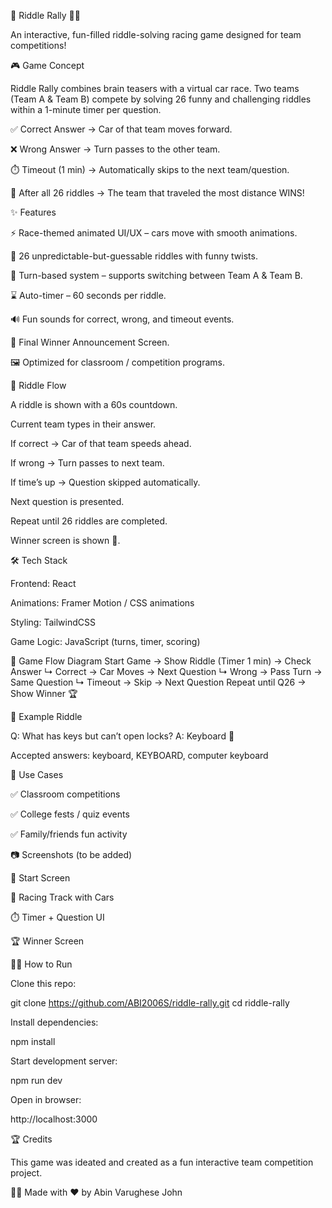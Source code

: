  🏁 Riddle Rally 🚗💨

An interactive, fun-filled riddle-solving racing game designed for team competitions!

🎮 Game Concept

Riddle Rally combines brain teasers with a virtual car race. Two teams (Team A & Team B) compete by solving 26 funny and challenging riddles within a 1-minute timer per question.

✅ Correct Answer → Car of that team moves forward.

❌ Wrong Answer → Turn passes to the other team.

⏱️ Timeout (1 min) → Automatically skips to the next team/question.

🚦 After all 26 riddles → The team that traveled the most distance WINS!

✨ Features

⚡ Race-themed animated UI/UX – cars move with smooth animations.

🤔 26 unpredictable-but-guessable riddles with funny twists.

🔁 Turn-based system – supports switching between Team A & Team B.

⌛ Auto-timer – 60 seconds per riddle.

🔊 Fun sounds for correct, wrong, and timeout events.

🎉 Final Winner Announcement Screen.

🖼️ Optimized for classroom / competition programs.

🧩 Riddle Flow

A riddle is shown with a 60s countdown.

Current team types in their answer.

If correct → Car of that team speeds ahead.

If wrong → Turn passes to next team.

If time’s up → Question skipped automatically.

Next question is presented.

Repeat until 26 riddles are completed.

Winner screen is shown 🚩.

🛠️ Tech Stack

Frontend: React

Animations: Framer Motion / CSS animations

Styling: TailwindCSS

Game Logic: JavaScript (turns, timer, scoring)

🚗 Game Flow Diagram
Start Game → Show Riddle (Timer 1 min) → Check Answer
         ↳ Correct → Car Moves → Next Question
         ↳ Wrong → Pass Turn → Same Question
         ↳ Timeout → Skip → Next Question
Repeat until Q26 → Show Winner 🏆

📖 Example Riddle

Q: What has keys but can’t open locks?
A: Keyboard 🎹

Accepted answers: keyboard, KEYBOARD, computer keyboard

🎯 Use Cases

✅ Classroom competitions

✅ College fests / quiz events

✅ Family/friends fun activity

📷 Screenshots (to be added)

🏁 Start Screen

🚗 Racing Track with Cars

⏱️ Timer + Question UI

🏆 Winner Screen

🧑‍💻 How to Run

Clone this repo:

git clone https://github.com/ABI2006S/riddle-rally.git
cd riddle-rally


Install dependencies:

npm install

Start development server:

npm run dev

Open in browser:

http://localhost:3000

🏆 Credits

This game was ideated and created as a fun interactive team competition project.

👨‍💻 Made with ❤️ by Abin Varughese John
